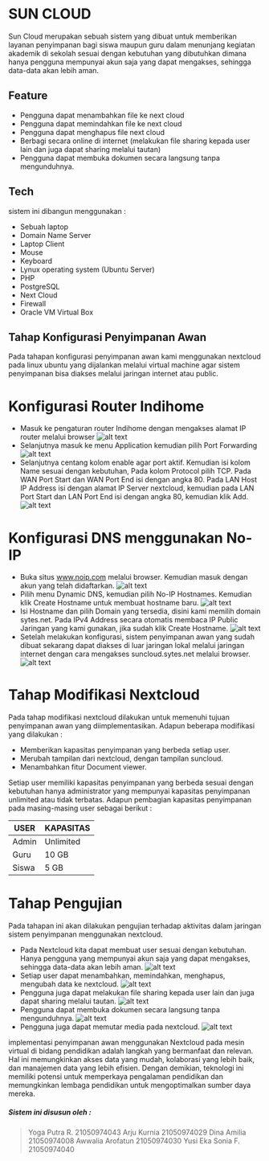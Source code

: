 # SUN CLOUD
Sun Cloud merupakan sebuah sistem yang dibuat untuk memberikan layanan penyimpanan bagi siswa maupun guru dalam menunjang kegiatan akademik di sekolah sesuai dengan kebutuhan yang dibutuhkan dimana hanya pengguna mempunyai akun saja yang dapat mengakses, sehingga data-data akan lebih aman.

## Feature

- Pengguna dapat menambahkan file ke next cloud
- Pengguna dapat memindahkan file ke next cloud 
- Pengguna dapat menghapus file next cloud 
- Berbagi secara online di internet (melakukan file sharing kepada user lain dan juga dapat sharing melalui tautan)
- Pengguna dapat membuka dokumen secara langsung tanpa mengunduhnya.



## Tech
sistem ini dibangun menggunakan : 
- Sebuah laptop
- Domain Name Server 
- Laptop Client 
- Mouse 
- Keyboard 
- Lynux operating system (Ubuntu Server) 
- PHP 
-  PostgreSQL  
-  Next Cloud
-  Firewall
-   Oracle VM Virtual Box


## Tahap Konfigurasi Penyimpanan Awan
Pada tahapan konfigurasi penyimpanan awan kami menggunakan nextcloud pada linux ubuntu yang dijalankan melalui virtual machine agar sistem penyimpanan bisa diakses melalui jaringan internet atau public.

# Konfigurasi Router Indihome 

- Masuk ke pengaturan router Indihome dengan mengakses alamat IP router melalui browser
![alt text](https://github.com/Dinaamilia/Sun-Cloud/blob/main/konfig%20router%201.png?raw=true)
- Selanjutnya masuk ke menu Application kemudian pilih Port Forwarding 
![alt text](https://github.com/Dinaamilia/Sun-Cloud/blob/main/konfig%20router%202.png?raw=true)
- Selanjutnya centang kolom enable agar port aktif. Kemudian isi kolom Name sesuai dengan kebutuhan, Pada kolom Protocol pilih TCP. Pada WAN Port Start dan WAN Port End isi dengan angka 80. Pada LAN Host IP Address isi dengan alamat IP Server nextcloud, kemudian pada LAN Port Start dan LAN Port End isi dengan angka 80, kemudian klik Add.
![alt text](https://github.com/Dinaamilia/Sun-Cloud/blob/main/konfig%20router%203.png?raw=true)
# Konfigurasi DNS menggunakan No-IP
- Buka situs www.noip.com melalui browser. Kemudian masuk dengan akun yang telah didaftarkan.
![alt text](https://github.com/Dinaamilia/Sun-Cloud/blob/main/konfig%20DNS%201.png?raw=true)
- Pilih menu Dynamic DNS, kemudian pilih No-IP Hostnames. Kemudian klik Create Hostname untuk membuat hostname baru.
![alt text](https://github.com/Dinaamilia/Sun-Cloud/blob/main/konfig%20DNS%202.png?raw=true)
- Isi Hostname dan pilih Domain yang tersedia, disini kami memilih domain sytes.net. Pada IPv4 Address secara otomatis membaca IP Public Jaringan yang kami gunakan, jika sudah klik Create Hostname.
![alt text](https://github.com/Dinaamilia/Sun-Cloud/blob/main/konfig%20DNS%203.png?raw=true)
- Setelah melakukan konfigurasi, sistem penyimpanan awan yang sudah dibuat sekarang dapat diakses di luar jaringan lokal melalui jaringan internet dengan cara mengakses suncloud.sytes.net melalui browser. 
![alt text](https://github.com/Dinaamilia/Sun-Cloud/blob/main/konfig%20DNS%204.png?raw=true)

# Tahap Modifikasi Nextcloud
Pada tahap modifikasi nextcloud dilakukan untuk memenuhi tujuan penyimpanan awan yang diimplementasikan. Adapun beberapa modifikasi yang dilakukan : 
- Memberikan kapasitas penyimpanan yang berbeda setiap user.
- Merubah tampilan dari nextcloud, dengan tampilan suncloud.
- Menambahkan fitur Document viewer.

Setiap user memiliki kapasitas penyimpanan yang berbeda sesuai dengan kebutuhan hanya administrator yang mempunyai kapasitas penyimpanan unlimited atau tidak terbatas. Adapun pembagian kapasitas penyimpanan pada masing-masing user sebagai berikut : 

| USER | KAPASITAS |
| ------ | ------ |
| Admin | Unlimited |
| Guru | 10 GB |
| Siswa | 5 GB |

# Tahap Pengujian
Pada tahapan ini akan dilakukan pengujian terhadap aktivitas dalam jaringan sistem penyimpanan menggunakan nextcloud. 

- Pada Nextcloud kita dapat membuat user sesuai dengan kebutuhan. Hanya pengguna yang mempunyai akun saja yang dapat mengakses, sehingga data-data akan lebih aman.
![alt text](https://github.com/Dinaamilia/Sun-Cloud/blob/main/PENGUJIAN%201.png?raw=true)
- Setiap user dapat menambahkan, memindahkan, menghapus, mengubah data ke nextcloud. 
![alt text](https://github.com/Dinaamilia/Sun-Cloud/blob/main/pengujian%202.png?raw=true)
- Pengguna juga dapat melakukan file sharing kepada user lain dan juga dapat sharing melalui tautan. 
![alt text](https://github.com/Dinaamilia/Sun-Cloud/blob/main/pengujian%203.png?raw=true)
- Pengguna dapat membuka dokumen secara langsung tanpa mengunduhnya.
![alt text](https://github.com/Dinaamilia/Sun-Cloud/blob/main/pengujian%204.png?raw=true)
- Pengguna juga dapat memutar media pada nextcloud. 
![alt text](https://github.com/Dinaamilia/Sun-Cloud/blob/main/pengujian%205.png?raw=true)

implementasi penyimpanan awan menggunakan Nextcloud pada mesin virtual di bidang pendidikan adalah langkah yang bermanfaat dan relevan. Hal ini memungkinkan akses data yang mudah, kolaborasi yang lebih baik, dan manajemen data yang lebih efisien. Dengan demikian, teknologi ini memiliki potensi untuk memperkaya pengalaman pendidikan dan memungkinkan lembaga pendidikan untuk mengoptimalkan sumber daya mereka.


##### Sistem ini disusun oleh :
> Yoga Putra R.		21050974043
> Arju Kurnia		21050974029
> Dina Amilia		21050974008
> Awwalia Arofatun 	21050974030
> Yusi Eka Sonia F.	21050974040


